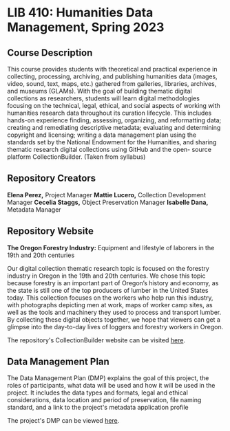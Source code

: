 # LIB 410: Humanities Data Management, Spring 2023
## Course Description
This course provides students with theoretical and practical experience in collecting, processing,
archiving, and publishing humanities data (images, video, sound, text, maps, etc.) gathered from
galleries, libraries, archives, and museums (GLAMs). With the goal of building thematic digital
collections as researchers, students will learn digital methodologies focusing on the technical,
legal, ethical, and social aspects of working with humanities research data throughout its curation
lifecycle. This includes hands-on experience finding, assessing, organizing, and reformatting
data; creating and remediating descriptive metadata; evaluating and determining copyright and
licensing; writing a data management plan using the standards set by the National Endowment
for the Humanities, and sharing thematic research digital collections using GitHub and the open-
source platform CollectionBuilder. (Taken from syllabus)

## Repository Creators
**Elena Perez,** Project Manager
**Mattie Lucero,** Collection Development Manager
**Cecelia Staggs,** Object Preservation Manager
**Isabelle Dana,** Metadata Manager

## Repository Website
**The Oregon Forestry Industry:** Equipment and lifestyle of laborers in the 19th and 20th centuries

Our digital collection thematic research topic is focused on the forestry industry in Oregon in the 19th and 20th centuries. We chose this topic because forestry is an important part of Oregon’s history and economy, as the state is still one of the top producers of lumber in the United States today. This collection focuses on the workers who help run this industry, with photographs depicting men at work, maps of worker camp sites, as well as the tools and machinery they used to process and transport lumber. By collecting these digital objects together, we hope that viewers can get a glimpse into the day-to-day lives of loggers and forestry workers in Oregon.

The repository's CollectionBuilder website can be visited [here](https://lib410-spring2023.github.io/group-2/).

## Data Management Plan

The Data Management Plan (DMP) explains the goal of this project, the roles of participants, what data will be used and how it will be used in the project. It includes the data types and formats, legal and ethical considerations, data location and period of preservation, file naming standard, and a link to the project's metadata application profile

The project's DMP can be viewed [here](https://lib410-spring2023.github.io/group-2/dmp.html).
